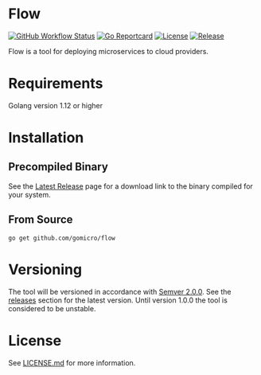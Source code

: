 # Flow
[![GitHub Workflow Status](https://img.shields.io/github/workflow/status/gomicro/flow/Build/master)](https://github.com/gomicro/flow/actions?query=workflow%3ABuild+branch%3Amaster)
[![Go Reportcard](https://goreportcard.com/badge/github.com/gomicro/flow)](https://goreportcard.com/report/github.com/gomicro/flow)
[![License](https://img.shields.io/github/license/gomicro/flow.svg)](https://github.com/gomicro/flow/blob/master/LICENSE.md)
[![Release](https://img.shields.io/github/release/gomicro/flow.svg)](https://github.com/gomicro/flow/releases/latest)

Flow is a tool for deploying microservices to cloud providers.

# Requirements
Golang version 1.12 or higher

# Installation

## Precompiled Binary
See the [Latest Release](https://github.com/gomicro/flow/releases/latest) page for a download link to the binary compiled for your system.

## From Source
```
go get github.com/gomicro/flow
```

# Versioning
The tool will be versioned in accordance with [Semver 2.0.0](http://semver.org).  See the [releases](https://github.com/gomicro/forge/releases) section for the latest version.  Until version 1.0.0 the tool is considered to be unstable.

# License
See [LICENSE.md](./LICENSE.md) for more information.
